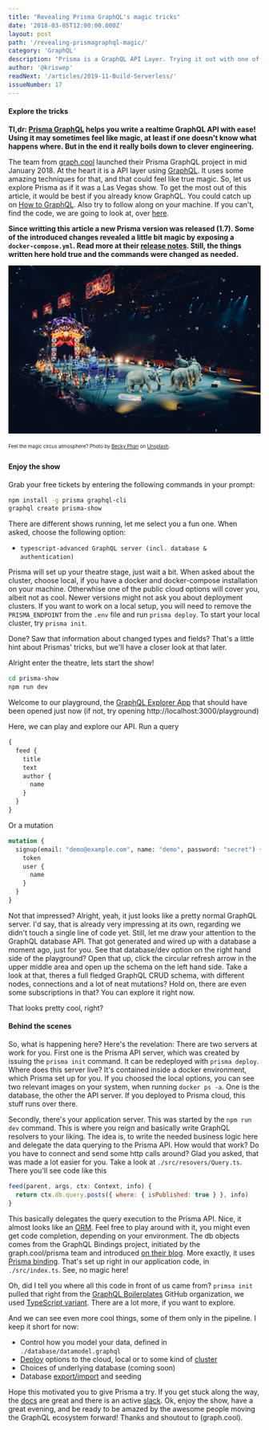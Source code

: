 ```yaml
---
title: "Revealing Prisma GraphQL's magic tricks"
date: '2018-03-05T12:00:00.000Z'
layout: post
path: '/revealing-prismagraphql-magic/'
category: 'GraphQL'
description: "Prisma is a GraphQL API Layer. Trying it out with one of the available boilerplates gives you a ton of great features, almost feeling like magic. But is it? Let's have a look behind the tricks!"
author: '@kriswep'
readNext: '/articles/2019-11-Build-Serverless/'
issueNumber: 17
---
```


#### Explore the tricks

**Tl,dr: [Prisma GraphQL](https://www.prisma.io/) helps you write a realtime GraphQL API with ease! Using it may sometimes feel like magic, at least if one doesn't know what happens where. But in the end it really boils down to clever engineering.**

The team from [graph.cool](https://graph.cool) launched their Prisma GraphQL project in mid January 2018. At the heart it is a API layer using [GraphQL](https://graphql.org/). It uses some amazing techniques for that, and that could feel like true magic. So, let us explore Prisma as if it was a Las Vegas show. To get the most out of this article, it would be best if you already know GraphQL. You could catch up on [How to GraphQL](https://www.howtographql.com/). Also try to follow along on your machine. If you can't, find the code, we are going to look at, over [here](https://github.com/kriswep/prisma-show).

**Since writting this article a new Prisma version was released (1.7).
Some of the introduced changes revealed a little bit magic by exposing a `docker-compose.yml`.
Read more at their [release notes](https://github.com/graphcool/prisma/releases/tag/1.7.0).
Still, the things written here hold true and the commands were changed as needed.**

![A circus show with elephants and different artists, some of them on motorcyles.](circus.jpg)

<p><sub><sup>Feel the magic circus atmosphere? Photo by <a href="https://unsplash.com/@beckyphan">Becky Phan</a> on <a href="https://unsplash.com/photos/o8-670KHgK8">Unsplash</a>.</sup></sub></p>

#### Enjoy the show

Grab your free tickets by entering the following commands in your prompt:

```bash
npm install -g prisma graphql-cli
graphql create prisma-show
```

There are different shows running, let me select you a fun one. When asked, choose the following option:

- `typescript-advanced GraphQL server (incl. database & authentication)`

Prisma will set up your theatre stage, just wait a bit. When asked about the cluster, choose local, if you have a docker and docker-compose installation on your machine. Otherwhise one of the public cloud options will cover you, albeit not as cool. Newer versions might not ask you about deployment clusters. If you want to work on a local setup, you will need to remove the `PRISMA_ENDPOINT` from the `.env` file and run `prisma deploy`. To start your local cluster, try `prisma init`.

Done? Saw that information about changed types and fields? That's a little hint about Prismas' tricks, but we'll have a closer look at that later.

Alright enter the theatre, lets start the show!

```bash
cd prisma-show
npm run dev
```

Welcome to our playground, the [GraphQL Explorer App](/playground-better-graphiql/) that should have been opened just now (if not, try opening http://localhost:3000/playground)

Here, we can play and explore our API. Run a query

```graphql
{
  feed {
    title
    text
    author {
      name
    }
  }
}
```

Or a mutation

```graphql
mutation {
  signup(email: "demo@example.com", name: "demo", password: "secret") {
    token
    user {
      name
    }
  }
}
```

Not that impressed? Alright, yeah, it just looks like a pretty normal GraphQL server. I'd say, that is already very impressing at its own, regarding we didn't touch a single line of code yet. Still, let me draw your attention to the GraphQL database API. That got generated and wired up with a database a moment ago, just for you. See that database/dev option on the right hand side of the playground? Open that up, click the circular refresh arrow in the upper middle area and open up the schema on the left hand side. Take a look at that, theres a full fledged GraphQL CRUD schema, with different nodes, connections and a lot of neat mutations? Hold on, there are even some subscriptions in that? You can explore it right now.

That looks pretty cool, right?

#### Behind the scenes

So, what is happening here? Here's the revelation: There are two servers at work for you. First one is the Prisma API server, which was created by issuing the `prisma init` command. It can be redeployed with `prisma deploy`. Where does this server live? It's contained inside a docker environment, which Prisma set up for you. If you choosed the local options, you can see two relevant images on your system, when running `docker ps -a`. One is the database, the other the API server. If you deployed to Prisma cloud, this stuff runs over there.

Secondly, there's your application server. This was started by the `npm run dev` command. This is where you reign and basically write GraphQL resolvers to your liking. The idea is, to write the needed business logic here and delegate the data querying to the Prisma API. How would that work? Do you have to connect and send some http calls around? Glad you asked, that was made a lot easier for you. Take a look at `./src/resovers/Query.ts`. There you'll see code like this

```javascript
feed(parent, args, ctx: Context, info) {
  return ctx.db.query.posts({ where: { isPublished: true } }, info)
}
```

This basically delegates the query execution to the Prisma API. Nice, it almost looks like an [ORM](https://en.wikipedia.org/wiki/Object-relational_mapping). Feel free to play around with it, you might even get code completion, depending on your environment. The db objects comes from the GraphQL Bindings project, initiated by the graph.cool/prisma team and introduced [on their blog](https://www.prisma.io/blog/reusing-and-composing-graphql-apis-with-graphql-bindings-80a4aa37cff5/). More exactly, it uses [Prisma binding](https://github.com/graphcool/prisma-binding). That's set up right in our application code, in `./src/index.ts`. See, no magic here!

Oh, did I tell you where all this code in front of us came from? `primsa init` pulled that right from the [GraphQL Boilerplates](https://github.com/graphql-boilerplates) GitHub organization, we used [TypeScript variant](https://github.com/graphql-boilerplates/typescript-graphql-server). There are a lot more, if you want to explore.

And we can see even more cool things, some of them only in the pipeline. I keep it short for now:

- Control how you model your data, defined in `./database/datamodel.graphql`
- [Deploy](https://www.prisma.io/docs/tutorials/cluster-deployment/kubernetes-aiqu8ahgha) options to the cloud, local or to some kind of [cluster](https://www.prisma.io/docs/reference/clusters/overview-eu2ood0she)
- Choices of underlying database (coming soon)
- Database [export/import](https://www.prisma.io/docs/reference/data-import-and-export/data-import-ol2eoh8xie/) and seeding

Hope this motivated you to give Prisma a try. If you get stuck along the way, the [docs](https://www.prisma.io/docs) are great and there is an active [slack](https://slack.graph.cool/).
Ok, enjoy the show, have a great evening, and be ready to be amazed by the awesome people moving the GraphQL ecosystem forward! Thanks and shoutout to (graph.cool).
